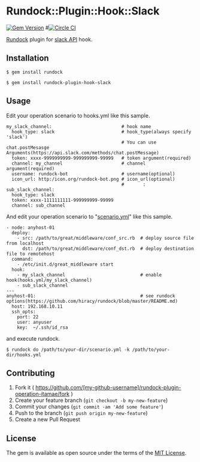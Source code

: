# Rundock::Plugin::Hook::Slack
[![Gem Version](https://badge.fury.io/rb/rundock-plugin-hook-slack.svg)](http://badge.fury.io/rb/rundock-plugin-hook-slack)
#[![Circle CI](https://circleci.com/gh/hiracy/rundock-plugin-hook-slack/tree/master.png?style=shield)](https://circleci.com/gh/hiracy/rundock-plugin-hook-slack/tree/master)

[Rundock](https://github.com/hiracy/rundock) plugin for [slack API](https://api.slack.com/) hook.

## Installation

```
$ gem install rundock
```

```
$ gem install rundock-plugin-hook-slack
```

## Usage

Edit your operation scenario to hooks.yml like this sample.

```
my_slack_channel:                          # hook name
  hook_type: slack                         # hook_type(always specify 'slack')
                                           # You can use chat.postMesasge Arguments(https://api.slack.com/methods/chat.postMessage)
  token: xxxx-9999999999-999999999-99999   # token argument(required)
  channel: my_channel                      # channel argument(required)
  username: rundock-bot                    # username(optional)
  icon_url: http:/icon.org/rundock-bot.png # icon_url(optional)
                                           #       :
sub_slack_channel:
  hook_type: slack
  token: xxxx-1111111111-999999999-99999
  channel: sub_channel
```

And edit your operation scenario to "[scenario.yml](https://github.com/hiracy/rundock/blob/master/scenario_sample.yml)" like this sample.

```
- node: anyhost-01
  deploy:
    - src: /path/to/great/middleware/conf_src.rb  # deploy source file from localhost
      dst: /path/to/great/middleware/conf_dst.rb  # deploy destination file to remotehost
  command:
    - /etc/init.d/great_middleware start
  hook:
    - my_slack_channel                            # enable hook(hooks.yml/my_slack_channel)
    - sub_slack_channel
---
anyhost-01:                                       # see rundock options(https://github.com/hiracy/rundock/blob/master/README.md)
  host: 192.168.10.11
  ssh_opts:
    port: 22
    user: anyuser
    key:  ~/.ssh/id_rsa
```

and execute rundock.

    $ rundock do /path/to/your-dir/scenario.yml -k /path/to/your-dir/hooks.yml

## Contributing

1. Fork it ( https://github.com/[my-github-username]/rundock-plugin-operation-itamae/fork )
2. Create your feature branch (`git checkout -b my-new-feature`)
3. Commit your changes (`git commit -am 'Add some feature'`)
4. Push to the branch (`git push origin my-new-feature`)
5. Create a new Pull Request

## License

The gem is available as open source under the terms of the [MIT License](http://opensource.org/licenses/MIT).

